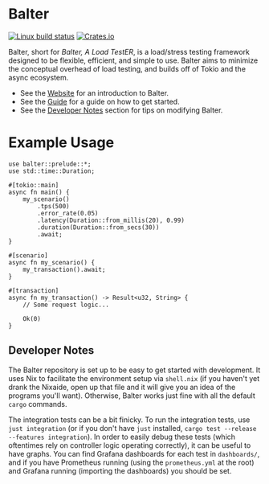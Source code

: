 # Balter

[![Linux build status](https://github.com/byronwasti/balter/workflows/CI/badge.svg)](https://github.com/byronwasti/balter/actions)
[![Crates.io](https://img.shields.io/crates/v/balter.svg)](https://crates.io/crates/balter)

Balter, short for *Balter, A Load TestER*, is a load/stress testing framework designed to be flexible, efficient, and simple to use. Balter aims to minimize the conceptual overhead of load testing, and builds off of Tokio and the async ecosystem.

- See the [Website](https://www.balterloadtesting.com/) for an introduction to Balter.
- See the [Guide](https://www.balterloadtesting.com/guide) for a guide on how to get started.
- See the [Developer Notes](#developer-notes) section for tips on modifying Balter.

# Example Usage

```rust,no_run
use balter::prelude::*;
use std::time::Duration;

#[tokio::main]
async fn main() {
    my_scenario()
        .tps(500)
        .error_rate(0.05)
        .latency(Duration::from_millis(20), 0.99)
        .duration(Duration::from_secs(30))
        .await;
}

#[scenario]
async fn my_scenario() {
    my_transaction().await;
}

#[transaction]
async fn my_transaction() -> Result<u32, String> {
    // Some request logic...

    Ok(0)
}
```

## Developer Notes

The Balter repository is set up to be easy to get started with development. It uses Nix to facilitate the environment setup via `shell.nix` (if you haven't yet drank the Nixaide, open up that file and it will give you an idea of the programs you'll want). Otherwise, Balter works just fine with all the default `cargo` commands.

The integration tests can be a bit finicky. To run the integration tests, use `just integration` (or if you don't have `just` installed, `cargo test --release --features integration`). In order to easily debug these tests (which oftentimes rely on controller logic operating correctly), it can be useful to have graphs. You can find Grafana dashboards for each test in `dashboards/`, and if you have Prometheus running (using the `prometheus.yml` at the root) and Grafana running (importing the dashboards) you should be set.
